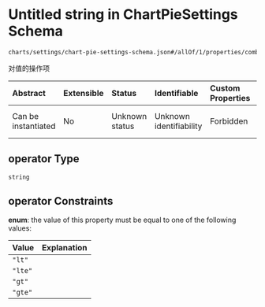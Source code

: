 # Untitled string in ChartPieSettings Schema

```txt
charts/settings/chart-pie-settings-schema.json#/allOf/1/properties/combine/properties/operator
```

对值的操作项

| Abstract            | Extensible | Status         | Identifiable            | Custom Properties | Additional Properties | Access Restrictions | Defined In                                                                                                       |
| :------------------ | :--------- | :------------- | :---------------------- | :---------------- | :-------------------- | :------------------ | :--------------------------------------------------------------------------------------------------------------- |
| Can be instantiated | No         | Unknown status | Unknown identifiability | Forbidden         | Allowed               | none                | [chart-pie-settings-schema.json\*](../out/charts/settings/chart-pie-settings-schema.json "open original schema") |

## operator Type

`string`

## operator Constraints

**enum**: the value of this property must be equal to one of the following values:

| Value   | Explanation |
| :------ | :---------- |
| `"lt"`  |             |
| `"lte"` |             |
| `"gt"`  |             |
| `"gte"` |             |
